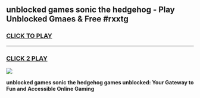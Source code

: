 
## unblocked games sonic the hedgehog - Play Unblocked Gmaes & Free #rxxtg
<h3>
<a href="https://news.freeplayer.one?title=unblocked_games_sonic_the_hedgehog&ref=03M">CLICK TO PLAY</a></h3>
<hr>

<h3>
<a href="https://news.freeplayer.one?title=unblocked_games_sonic_the_hedgehog&ref=03M">CLICK 2 PLAY</a>
  
</h3>

<a href="https://news.freeplayer.one?title=unblocked_games_sonic_the_hedgehog&ref=03M"><img src="https://clearcache.store/games.png"></a>


**unblocked games sonic the hedgehog games unblocked: Your Gateway to Fun and Accessible Online Gaming**
